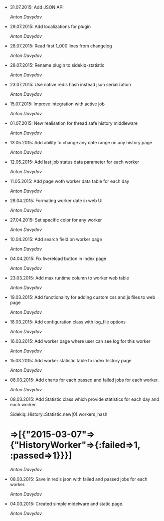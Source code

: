 * 31.07.2015: Add JSON API

  *Anton Davydov*
* 29.07.2015: Add localizations for plugin

  *Anton Davydov*
* 28.07.2015: Read first 1_000 lines from changelog

  *Anton Davydov*
* 28.07.2015: Rename plugin to sidekiq-statistic

  *Anton Davydov*
* 23.07.2015: Use native redis hash instead json serialization

  *Anton Davydov*
* 15.07.2015: Improve integration with active job

  *Anton Davydov*
* 01.07.2015: New realisation for thread safe history middleware

  *Anton Davydov*
* 13.05.2015: Add ability to change any date range on any history page

  *Anton Davydov*
* 12.05.2015: Add last job status data parameter for each worker

  *Anton Davydov*
* 11.05.2015: Add page woth worker data table for each day

  *Anton Davydov*
* 28.04.2015: Formating worker date in web UI

  *Anton Davydov*
* 27.04.2015: Set specific color for any worker

  *Anton Davydov*
* 10.04.2015: Add search field on worker page

  *Anton Davydov*
* 04.04.2015: Fix livereload button in index page

  *Anton Davydov*
* 23.03.2015: Add max runtime column to worker web table

  *Anton Davydov*
* 19.03.2015: Add functionality for adding custom css and js files to web page

  *Anton Davydov*
* 18.03.2015: Add configuration class with log_file options

  *Anton Davydov*
* 16.03.2015: Add worker page where user can see log for this worker

  *Anton Davydov*
* 15.03.2015: Add worker statistic table to index history page

  *Anton Davydov*
* 08.03.2015: Add charts for each passed and failed jobs for each worker.

  *Anton Davydov*
* 08.03.2015: Add Statistic class which provide statistics
              for each day and each worker.

  Sidekiq::History::Statistic.new(0).workers_hash
  # =>[{"2015-03-07"=>{"HistoryWorker"=>{:failed=>1, :passed=>1}}}]

  *Anton Davydov*
* 08.03.2015: Save in redis json with failed and passed jobs for each worker.

  *Anton Davydov*
* 04.03.2015: Created simple midelware and static page.

  *Anton Davydov*
